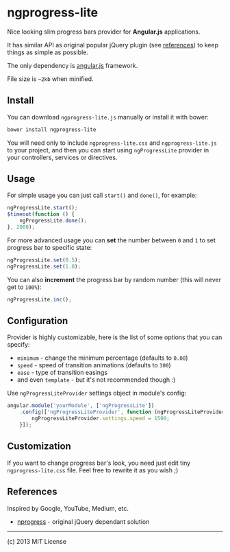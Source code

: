 # ngprogress-lite

Nice looking slim progress bars provider for **Angular.js** applications.

It has similar API as original popular jQuery plugin (see [references](https://github.com/voronianski/ngprogress-lite#references)) to keep things as simple as possible.

The only dependency is [angular.js](http://angularjs.org/) framework.

File size is ``~2kb`` when minified.

## Install

You can download ``ngprogress-lite.js`` manually or install it with bower:

```bash
bower install ngprogress-lite
```

You will need only to include ``ngprogress-lite.css`` and ``ngprogress-lite.js`` to your project, and then you can start using ``ngProgressLite`` provider in your controllers, services or directives.

## Usage

For simple usage you can just call ``start()`` and ``done()``, for example:

```javascript
ngProgressLite.start();
$timeout(function () {
	ngProgressLite.done();
}, 2000);
```

For more advanced usage you can **set** the number between ``0`` and ``1`` to set progress bar to specific state:

```javascript
ngProgressLite.set(0.5);
ngProgressLite.set(1.0);
```

You can also **increment** the progress bar by random number (this will never get to ``100%``):

```javascript
ngProgressLite.inc();
```

## Configuration

Provider is highly customizable, here is the list of some options that you can specify:

- ``minimum`` - change the minimum percentage (defaults to ``0.08``)
- ``speed`` - speed of transition animations (defaults to ``300``)
- ``ease`` - type of transition easings
- and even ``template`` - but it's not recommended though :)

Use ``ngProgressLiteProvider`` settings object in module's config:

```javascript
angular.module('yourModule', ['ngProgressLite'])
	.config(['ngProgressLiteProvider', function (ngProgressLiteProvider) {
		ngProgressLiteProvider.settings.speed = 1500;
	}]);
```

## Customization

If you want to change progress bar's look, you need just edit tiny ``ngprogress-lite.css`` file. Feel free to rewrite it as you wish ;)

## References

Inspired by Google, YouTube, Medium, etc.

- [nprogress](https://github.com/rstacruz/nprogress/) - original jQuery dependant solution

---

(c) 2013 MIT License
